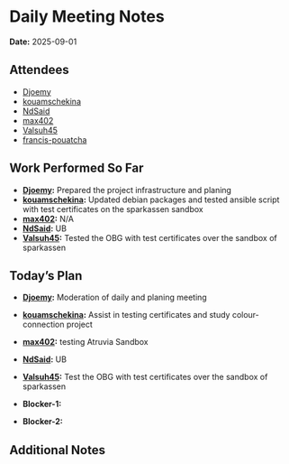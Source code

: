 # Daily Meeting Notes

**Date:** 2025-09-01

## Attendees
- [Djoemy](https://github.com/Djoemy)
- [kouamschekina](https://github.com/kouamschekina)
- [NdSaid](https://github.com/NdSaid)
- [max402](https://github.com/max402)
- [Valsuh45](https://github.com/Valsuh45)
- [francis-pouatcha](https://github.com/francis-pouatcha)

## Work Performed So Far
- **[Djoemy](https://github.com/Djoemy):** Prepared the project infrastructure and planing
- **[kouamschekina](https://github.com/kouamschekina):** Updated debian packages and tested ansible script with test certificates on the sparkassen sandbox
- **[max402](https://github.com/max402):** N/A
- **[NdSaid](https://github.com/NdSaid):** UB
- **[Valsuh45](https://github.com/Valsuh45):** Tested the OBG with test certificates over the sandbox of sparkassen

## Today’s Plan
- **[Djoemy](https://github.com/Djoemy):** Moderation of daily and planing meeting
- **[kouamschekina](https://github.com/kouamschekina):** Assist in testing certificates and study colour-connection project
- **[max402](https://github.com/max402):** testing Atruvia Sandbox
- **[NdSaid](https://github.com/NdSaid):** UB
- **[Valsuh45](https://github.com/Valsuh45):** Test the OBG with test certificates over the sandbox of sparkassen

- **Blocker-1:** 

- **Blocker-2:** 

## Additional Notes


